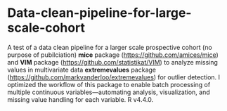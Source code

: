 # Data-clean-pipeline-for-large-scale-cohort
A test of a data clean pipeline for a larger scale prospective cohort (no purpose of pubilciation)
**mice** package (https://github.com/amices/mice) and **VIM** package (https://github.com/statistikat/VIM) to analyze missing values in multivariate data
**extremevalues** package (https://github.com/markvanderloo/extremevalues) for outlier detection. I optimized the workflow of this package to enable batch processing of multiple continuous variables—automating analysis, visualization, and missing value handling for each variable. 
R v4.4.0.
